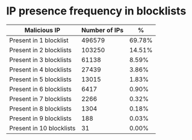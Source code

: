 # IP presence frequency in blocklists
| Malicious IP | Number of IPs | % |
|----|----|----|
| Present in 1 blocklist | 496579 | 69.78% |
| Present in 2 blocklists | 103250 | 14.51% |
| Present in 3 blocklists | 61138 | 8.59% |
| Present in 4 blocklists | 27439 | 3.86% |
| Present in 5 blocklists | 13015 | 1.83% |
| Present in 6 blocklists | 6417 | 0.90% |
| Present in 7 blocklists | 2266 | 0.32% |
| Present in 8 blocklists | 1304 | 0.18% |
| Present in 9 blocklists | 188 | 0.03% |
| Present in 10 blocklists | 31 | 0.00% |
